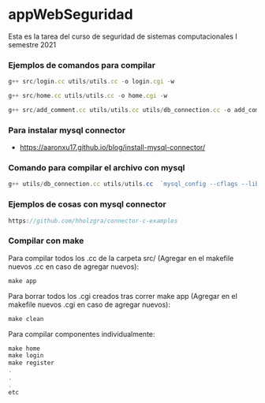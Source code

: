 # appWebSeguridad
Esta es la tarea del curso de seguridad de sistemas computacionales I semestre 2021

### Ejemplos de comandos para compilar

```js
g++ src/login.cc utils/utils.cc -o login.cgi -w
```

```js
g++ src/home.cc utils/utils.cc -o home.cgi -w 
```

```js
g++ src/add_comment.cc utils/utils.cc utils/db_connection.cc -o add_comment.cgi -w `mysql_config --cflags --libs
```

### Para instalar mysql connector

- https://aaronxu17.github.io/blog/install-mysql-connector/


### Comando para compilar el archivo con mysql
```js
g++ utils/db_connection.cc utils/utils.cc  `mysql_config --cflags --libs` -w
```
### Ejemplos de cosas con mysql connector
```js
https://github.com/hholzgra/connector-c-examples
```

### Compilar con make
Para compilar todos los .cc de la carpeta src/ (Agregar en el makefile nuevos .cc en caso de agregar nuevos):
```js
make app
```

Para borrar todos los .cgi creados tras correr make app (Agregar en el makefile nuevos .cgi en caso de agregar nuevos):
```js
make clean
```

Para compilar componentes individualmente:
```js
make home
make login
make register
.
.
.
etc
```